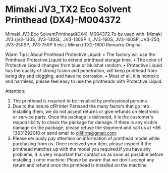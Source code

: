 # Mimaki JV3_TX2 Eco Solvent Printhead (DX4)-M004372

Mimaki JV3 Eco SolventPrinthead(DX4)-M004372
To be used with:
Mimaki JV3 (jv3-130S, JV3-130SL, JV3-130SP II, JV3-160S, JV3-160SP, JV3-250, JV3-250SP, JV3-75SP II etc.)
Mimaki TX2-1600
Remarks:Original

Warm Tips:
About Printhead Protective Liquid:
• The factory will use the Printhead Protective Liquid to extend printhead storage time.
• The color of Protective Liquid changes from blue or bluishat random.
• Protective Liquid has the quality of strong fusion and penetration, will keep printhead from being dry and clogging, and have no corrosion.
• Most of all, it is nontoxic and harmless, please feel easy to use the printheads with Protective Liquid.


Attention:
1. The printhead is required to be installed by professional persons.
2. Due to the nature ofPrinter Partsand the many factors that go into installing them, we do not accept returns or give refunds on electronic or service parts. Once the package is delivered, it is the customer's responsibility to check the package for damage. If there is any visible damage on the package, please refuse the shipment and call us at +86 13631292010 or send email to qilifirm@gmail.com.
3. Please seriously pay attention on information of printhead model while purchasing from us. Once received your item, please inspect if the printhead matches up with the model you required.If you have any problems, it is very important that contact us as soon as possible before installing it onto machine. Please be aware that we don't accept any return and refund once the printhead is installed on the machine.
